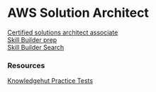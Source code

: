 # AWS Solution Architect
[Certified solutions architect associate](https://aws.amazon.com/certification/certified-solutions-architect-associate/)   
[Skill Builder prep](https://skillbuilder.aws/exam-prep/solutions-architect-associate)  
[Skill Builder Search](https://skillbuilder.aws/search)

### Resources
[Knowledgehut Practice Tests](https://www.knowledgehut.com/practice-tests/aws-solutions-architect-associate)

